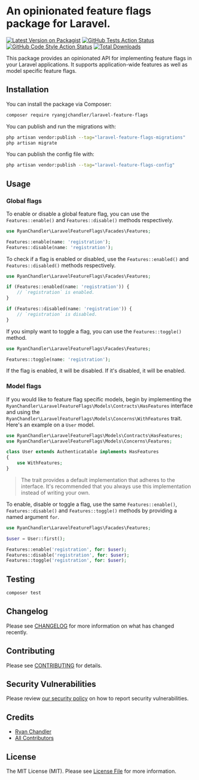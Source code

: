 # An opinionated feature flags package for Laravel.

[![Latest Version on Packagist](https://img.shields.io/packagist/v/ryangjchandler/laravel-feature-flags.svg?style=flat-square)](https://packagist.org/packages/ryangjchandler/laravel-feature-flags)
[![GitHub Tests Action Status](https://img.shields.io/github/workflow/status/ryangjchandler/laravel-feature-flags/run-tests?label=tests)](https://github.com/ryangjchandler/laravel-feature-flags/actions?query=workflow%3Arun-tests+branch%3Amain)
[![GitHub Code Style Action Status](https://img.shields.io/github/workflow/status/ryangjchandler/laravel-feature-flags/Check%20&%20fix%20styling?label=code%20style)](https://github.com/ryangjchandler/laravel-feature-flags/actions?query=workflow%3A"Check+%26+fix+styling"+branch%3Amain)
[![Total Downloads](https://img.shields.io/packagist/dt/ryangjchandler/laravel-feature-flags.svg?style=flat-square)](https://packagist.org/packages/ryangjchandler/laravel-feature-flags)

This package provides an opinionated API for implementing feature flags in your Laravel applications. It supports application-wide features as well as model specific feature flags.

## Installation

You can install the package via Composer:

```bash
composer require ryangjchandler/laravel-feature-flags
```

You can publish and run the migrations with:

```bash
php artisan vendor:publish --tag="laravel-feature-flags-migrations"
php artisan migrate
```

You can publish the config file with:

```bash
php artisan vendor:publish --tag="laravel-feature-flags-config"
```

## Usage

### Global flags

To enable or disable a global feature flag, you can use the `Features::enable()` and `Features::disable()` methods respectively.

```php
use RyanChandler\LaravelFeatureFlags\Facades\Features;

Features::enable(name: 'registration');
Features::disable(name: 'registration');
```

To check if a flag is enabled or disabled, use the `Features::enabled()` and `Features::disabled()` methods respectively.

```php
use RyanChandler\LaravelFeatureFlags\Facades\Features;

if (Features::enabled(name: 'registration')) {
    // `registration` is enabled.
}

if (Features::disabled(name: 'registration')) {
    // `registration` is disabled.
}
```

If you simply want to toggle a flag, you can use the `Features::toggle()` method.

```php
use RyanChandler\LaravelFeatureFlags\Facades\Features;

Features::toggle(name: 'registration');
```

If the flag is enabled, it will be disabled. If it's disabled, it will be enabled.

### Model flags

If you would like to feature flag specific models, begin by implementing the `RyanChandler\LaravelFeatureFlags\Models\Contracts\HasFeatures` interface and using the `RyanChandler\LaravelFeatureFlags\Models\Concerns\WithFeatures` trait. Here's an example on a `User` model.

```php
use RyanChandler\LaravelFeatureFlags\Models\Contracts\HasFeatures;
use RyanChandler\LaravelFeatureFlags\Models\Concerns\Features;

class User extends Authenticatable implements HasFeatures
{
    use WithFeatures;
}
```

> The trait provides a default implementation that adheres to the interface. It's recommended that you always use this implementation instead of writing your own.

To enable, disable or toggle a flag, use the same `Features::enable()`, `Features::disable()` and `Features::toggle()` methods by providing a named argument `for`.

```php
use RyanChandler\LaravelFeatureFlags\Facades\Features;

$user = User::first();

Features::enable('registration', for: $user);
Features::disable('registration', for: $user);
Features::toggle('registration', for: $user);
```

## Testing

```bash
composer test
```

## Changelog

Please see [CHANGELOG](CHANGELOG.md) for more information on what has changed recently.

## Contributing

Please see [CONTRIBUTING](https://github.com/spatie/.github/blob/main/CONTRIBUTING.md) for details.

## Security Vulnerabilities

Please review [our security policy](../../security/policy) on how to report security vulnerabilities.

## Credits

- [Ryan Chandler](https://github.com/ryangjchandler)
- [All Contributors](../../contributors)

## License

The MIT License (MIT). Please see [License File](LICENSE.md) for more information.
